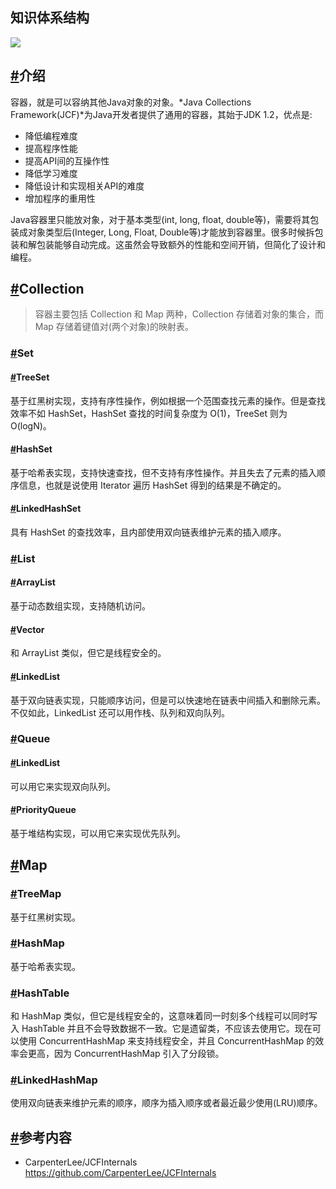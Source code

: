 ## 知识体系结构

![](https://pdai.tech/images/java_collections_overview.png)

## [#](https://pdai.tech/md/java/collection/java-collection-all.html#%E4%BB%8B%E7%BB%8D)介绍

容器，就是可以容纳其他Java对象的对象。*Java Collections Framework(JCF)*为Java开发者提供了通用的容器，其始于JDK 1.2，优点是:

- 降低编程难度
- 提高程序性能
- 提高API间的互操作性
- 降低学习难度
- 降低设计和实现相关API的难度
- 增加程序的重用性

Java容器里只能放对象，对于基本类型(int, long, float, double等)，需要将其包装成对象类型后(Integer, Long, Float, Double等)才能放到容器里。很多时候拆包装和解包装能够自动完成。这虽然会导致额外的性能和空间开销，但简化了设计和编程。

## [#](https://pdai.tech/md/java/collection/java-collection-all.html#collection)Collection

> 容器主要包括 Collection 和 Map 两种，Collection 存储着对象的集合，而 Map 存储着键值对(两个对象)的映射表。

### [#](https://pdai.tech/md/java/collection/java-collection-all.html#set)Set

#### [#](https://pdai.tech/md/java/collection/java-collection-all.html#treeset)TreeSet

基于红黑树实现，支持有序性操作，例如根据一个范围查找元素的操作。但是查找效率不如 HashSet，HashSet 查找的时间复杂度为 O(1)，TreeSet 则为 O(logN)。

#### [#](https://pdai.tech/md/java/collection/java-collection-all.html#hashset)HashSet

基于哈希表实现，支持快速查找，但不支持有序性操作。并且失去了元素的插入顺序信息，也就是说使用 Iterator 遍历 HashSet 得到的结果是不确定的。

#### [#](https://pdai.tech/md/java/collection/java-collection-all.html#linkedhashset)LinkedHashSet

具有 HashSet 的查找效率，且内部使用双向链表维护元素的插入顺序。

### [#](https://pdai.tech/md/java/collection/java-collection-all.html#list)List

#### [#](https://pdai.tech/md/java/collection/java-collection-all.html#arraylist)ArrayList

基于动态数组实现，支持随机访问。

#### [#](https://pdai.tech/md/java/collection/java-collection-all.html#vector)Vector

和 ArrayList 类似，但它是线程安全的。

#### [#](https://pdai.tech/md/java/collection/java-collection-all.html#linkedlist)LinkedList

基于双向链表实现，只能顺序访问，但是可以快速地在链表中间插入和删除元素。不仅如此，LinkedList 还可以用作栈、队列和双向队列。

### [#](https://pdai.tech/md/java/collection/java-collection-all.html#queue)Queue

#### [#](https://pdai.tech/md/java/collection/java-collection-all.html#linkedlist-1)LinkedList

可以用它来实现双向队列。

#### [#](https://pdai.tech/md/java/collection/java-collection-all.html#priorityqueue)PriorityQueue

基于堆结构实现，可以用它来实现优先队列。

## [#](https://pdai.tech/md/java/collection/java-collection-all.html#map)Map

### [#](https://pdai.tech/md/java/collection/java-collection-all.html#treemap)TreeMap

基于红黑树实现。

### [#](https://pdai.tech/md/java/collection/java-collection-all.html#hashmap)HashMap

基于哈希表实现。

### [#](https://pdai.tech/md/java/collection/java-collection-all.html#hashtable)HashTable

和 HashMap 类似，但它是线程安全的，这意味着同一时刻多个线程可以同时写入 HashTable 并且不会导致数据不一致。它是遗留类，不应该去使用它。现在可以使用 ConcurrentHashMap 来支持线程安全，并且 ConcurrentHashMap 的效率会更高，因为 ConcurrentHashMap 引入了分段锁。

### [#](https://pdai.tech/md/java/collection/java-collection-all.html#linkedhashmap)LinkedHashMap

使用双向链表来维护元素的顺序，顺序为插入顺序或者最近最少使用(LRU)顺序。

## [#](https://pdai.tech/md/java/collection/java-collection-all.html#%E5%8F%82%E8%80%83%E5%86%85%E5%AE%B9)参考内容

- CarpenterLee/JCFInternals https://github.com/CarpenterLee/JCFInternals